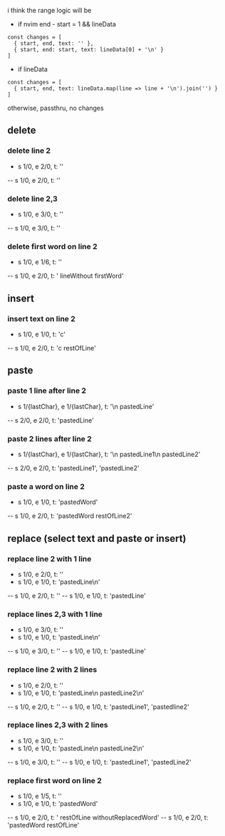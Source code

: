 i think the range logic will be

- if nvim end - start = 1 && lineData

```
const changes = [
  { start, end, text: '' },
  { start, end: start, text: lineData[0] + '\n' }
]
```

- if lineData

```
const changes = [
  { start, end, text: lineData.map(line => line + '\n').join('') }
]
```

otherwise, passthru, no changes

## delete

### delete line 2

- s 1/0, e 2/0, t: ''

-- s 1/0, e 2/0, t: ''

### delete line 2,3

- s 1/0, e 3/0, t: ''

-- s 1/0, e 3/0, t: ''

### delete first word on line 2

- s 1/0, e 1/6, t: ''

-- s 1/0, e 2/0, t: ' lineWithout firstWord'

## insert

### insert text on line 2

- s 1/0, e 1/0, t: 'c'

-- s 1/0, e 2/0, t: 'c restOfLine'

## paste

### paste 1 line after line 2

- s 1/{lastChar}, e 1/{lastChar}, t: '\n pastedLine'

-- s 2/0, e 2/0, t: 'pastedLine'

### paste 2 lines after line 2

- s 1/{lastChar}, e 1/{lastChar}, t: '\n pastedLine1\n pastedLine2'

-- s 2/0, e 2/0, t: 'pastedLine1', 'pastedLine2'

### paste a word on line 2

- s 1/0, e 1/0, t: 'pastedWord'

-- s 1/0, e 2/0, t: 'pastedWord restOfLine2'

## replace (select text and paste or insert)

### replace line 2 with 1 line

- s 1/0, e 2/0, t: ''
- s 1/0, e 1/0, t: 'pastedLine\n'

-- s 1/0, e 2/0, t: ''
-- s 1/0, e 1/0, t: 'pastedLine'

### replace lines 2,3 with 1 line

- s 1/0, e 3/0, t: ''
- s 1/0, e 1/0, t: 'pastedLine\n'

-- s 1/0, e 3/0, t: ''
-- s 1/0, e 1/0, t: 'pastedLine'

### replace line 2 with 2 lines

- s 1/0, e 2/0, t: ''
- s 1/0, e 1/0, t: 'pastedLine\n pastedLine2\n'

-- s 1/0, e 2/0, t: ''
-- s 1/0, e 1/0, t: 'pastedLine1', 'pastedline2'

### replace lines 2,3 with 2 lines

- s 1/0, e 3/0, t: ''
- s 1/0, e 1/0, t: 'pastedLine\n pastedLine2\n'

-- s 1/0, e 3/0, t: ''
-- s 1/0, e 1/0, t: 'pastedLine1', 'pastedLine2'

### replace first word on line 2

- s 1/0, e 1/5, t: ''
- s 1/0, e 1/0, t: 'pastedWord'

-- s 1/0, e 2/0, t: ' restOfLine withoutReplacedWord'
-- s 1/0, e 2/0, t: 'pastedWord restOfLine'
